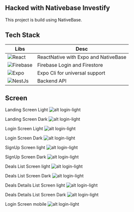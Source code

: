 ## Hacked with Nativebase Investify

This project is build using NativeBase.

## Tech Stack
| Libs | Desc |
| ------ | ------ |
| ![React](https://img.shields.io/badge/React-20232A?style=for-the-badge&logo=react&logoColor=61DAFB) | ReactNative with Expo and NativeBase|
| ![Firebase](https://img.shields.io/badge/firebase-ffca28?style=for-the-badge&logo=firebase&logoColor=black)| Firebase Login and Firestore
| ![Expo](https://img.shields.io/badge/Expo-1B1F23?style=for-the-badge&logo=expo&logoColor=white) | Expo Cli for universal support |
| ![NestJs](https://img.shields.io/badge/nestjs-E0234E?style=for-the-badge&logo=nestjs&logoColor=white) | Backend API |

## Screen

Landing Screen Light
![alt login-light](https://github.com/hasnentai/fintech-nativebase/blob/deals/screenshots/landing-light.png)

Landing Screen Dark
![alt login-light](https://github.com/hasnentai/fintech-nativebase/blob/deals/screenshots/landing-dark.png)

Login Screen Light
![alt login-light](https://github.com/hasnentai/fintech-nativebase/blob/deals/screenshots/login-light.png)

Login Screen Dark
![alt login-light](https://github.com/hasnentai/fintech-nativebase/blob/deals/screenshots/login-dark.png)


SignUp Screen light
![alt login-light](https://github.com/hasnentai/fintech-nativebase/blob/deals/screenshots/signup-light.png)


SignUp Screen Dark
![alt login-light](https://github.com/hasnentai/fintech-nativebase/blob/deals/screenshots/signup-dark.png)


Deals List Screen light
![alt login-light](https://github.com/hasnentai/fintech-nativebase/blob/deals/screenshots/deals-light.png)


Deals List Screen Dark
![alt login-light](https://github.com/hasnentai/fintech-nativebase/blob/deals/screenshots/deals-dark.png)


Deals Details List Screen light
![alt login-light](https://github.com/hasnentai/fintech-nativebase/blob/deals/screenshots/detail-light.png)


Deals Details List Screen Dark
![alt login-light](https://github.com/hasnentai/fintech-nativebase/blob/deals/screenshots/detail-dark.png)

Login Screen mobile
![alt login-light](https://github.com/hasnentai/fintech-nativebase/blob/deals/screenshots/login-light.png)
